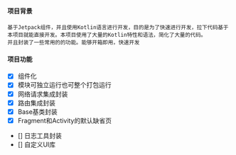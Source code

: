 #### 项目背景
    基于Jetpack组件，并且使用Kotlin语言进行开发，目的是为了快速进行开发，拉下代码基于本项目就能直接开发。本项目使用了大量的Kotlin特性和语法，简化了大量的代码。
    并且封装了一些常用的的功能。能够开箱即用，快速开发
    
#### 项目功能
- [x] 组件化
- [x] 模块可独立运行也可整个打包运行
- [x] 网络请求集成封装
- [x] 路由集成封装
- [x] Base基类封装
- [x] Fragment和Activity的默认缺省页
- [] 日志工具封装
- [] 自定义UI库
